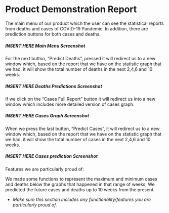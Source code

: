 # Product Demonstration Report #

The main menu of our product which the user can see the statistical reports from deaths and cases of COVID-19 Pandemic. In addition, there are prediction buttons for both cases and deaths. 

##### INSERT HERE Main Menu Screenshot

For the next button, “Predict Deaths”, pressed it will redirect us to a new window which, based on the report that we have on the statistic graph that we had, it will show the total number of deaths in the next 2,4,6 and 10 weeks.


##### INSERT HERE Deaths Predictions Screenshot

If we click on the “Cases Full Report” button it will redirect us into a new window which includes more detailed version of cases graph.

##### INSERT HERE Cases Graph Screenshot

When we press the last button, “Predict Cases”, it will redirect us to a new window which, based on the report that we have on the statistic graph that we had, it will show the total number of cases in the next 2,4,6 and 10 weeks.

##### INSERT HERE Cases prediction Screenshot

Features we are particularly proud of:

We made some functions to represent the maximum and minimum cases and deaths below the graphs that happened in that range of weeks;
We predicted the future cases and deaths up to 10 weeks from the present.

* *Make sure this section includes any functionality/features you are particularly proud of.*

